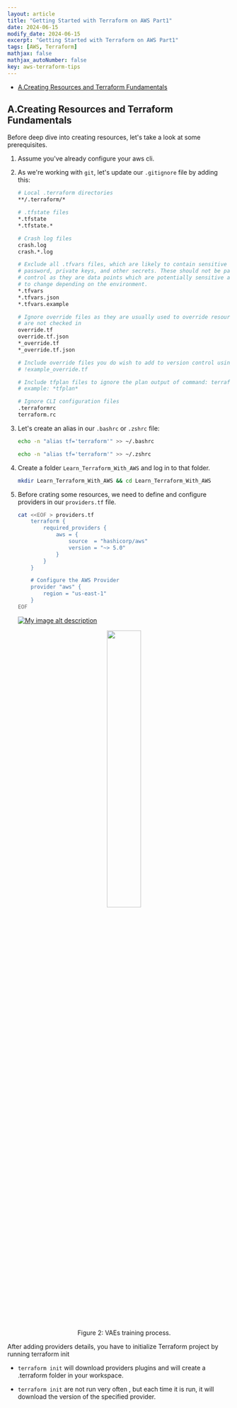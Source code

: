 ```yaml
---
layout: article
title: "Getting Started with Terraform on AWS Part1"
date: 2024-06-15
modify_date: 2024-06-15
excerpt: "Getting Started with Terraform on AWS Part1"
tags: [AWS, Terraform]
mathjax: false
mathjax_autoNumber: false
key: aws-terraform-tips
---
```

- [A.Creating Resources and Terraform Fundamentals](#acreating-resources-and-terraform-fundamentals)

## A.Creating Resources and Terraform Fundamentals

Before deep dive into creating resources, let's take a look at some prerequisites.

1. Assume you've already configure your aws cli.
2. As we're working with ``git``, let's update our ``.gitignore`` file by adding this:

    ````bash
    # Local .terraform directories
    **/.terraform/*

    # .tfstate files
    *.tfstate
    *.tfstate.*

    # Crash log files
    crash.log
    crash.*.log

    # Exclude all .tfvars files, which are likely to contain sensitive data, such as
    # password, private keys, and other secrets. These should not be part of version 
    # control as they are data points which are potentially sensitive and subject 
    # to change depending on the environment.
    *.tfvars
    *.tfvars.json
    *.tfvars.example

    # Ignore override files as they are usually used to override resources locally and so
    # are not checked in
    override.tf
    override.tf.json
    *_override.tf
    *_override.tf.json

    # Include override files you do wish to add to version control using negated pattern
    # !example_override.tf

    # Include tfplan files to ignore the plan output of command: terraform plan -out=tfplan
    # example: *tfplan*

    # Ignore CLI configuration files
    .terraformrc
    terraform.rc
    ````

3. Let's create an alias in our ``.bashrc`` or ``.zshrc`` file:

    ```` bash
    echo -n "alias tf='terraform'" >> ~/.bashrc
    ````

    ```` bash
    echo -n "alias tf='terraform'" >> ~/.zshrc
    ````

4. Create a folder ``Learn_Terraform_With_AWS`` and log in to that folder.

    ````bash
    mkdir Learn_Terraform_With_AWS && cd Learn_Terraform_With_AWS
    ````

5. Before crating some resources, we need to define and configure providers in our ``providers.tf`` file.

    ````bash
    cat <<EOF > providers.tf
        terraform {
            required_providers {
                aws = {
                    source  = "hashicorp/aws"
                    version = "~> 5.0"
                }
            }
        }

        # Configure the AWS Provider
        provider "aws" {
            region = "us-east-1"
        }
    EOF
    ````

     [![My image alt description](/blog/assets/images/posts-img/terraform/01__.jpg)](/blog/assets/images/posts-img/terraform/01.jpg)


    <div align="center">
    <img src="/blog/assets/images/posts-img/terraform/01__.jpg" width="40%">
    <p>Figure 2: VAEs training process.</p>
</div>

After adding providers details, you have to initialize Terraform project by running terraform init

- ``terraform init`` will download providers plugins and will create a .terraform folder in your workspace.

- ``terraform init`` are not run very often , but each time it is run, it will download the version of the specified provider.

